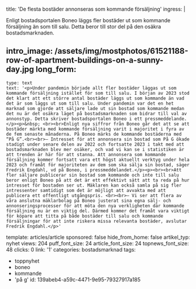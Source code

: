 title: 'De flesta bostäder annonseras som kommande försäljning'
ingress: |
  <p>Enligt bostadsportalen Boneo läggs fler bostäder ut som kommande försäljning än som till salu. Detta beror till stor del på den osäkra bostadsmarknaden.
  </p>
  
intro_image: /assets/img/mostphotos/61521188-row-of-apartment-buildings-on-a-sunny-day.jpg
long_form:
  -
    type: text
    text: '<p>Under pandemin började allt fler bostäder läggas ut som kommande försäljning istället för som till salu. I början av 2023 stod det klart att ett större antal bostäder läggs ut som kommande än vad det är som läggs ut som till salu. Under pandemin var det en het marknad som gjorde att säljare lade ut sin bostad som kommande medan det nu är det osäkra läget på bostadsmarknaden som bidrar till val av annonstyp. Detta skriver bostadsportalen Boneo i ett pressmeddelande.</p><p>&nbsp; <br><br>Enligt nya siffror från Boneo går det att se att bostäder märkta med kommande försäljning varit i majoritet i fyra av de fem senaste månaderna. På Boneo märks de kommande bostäderna med “På G”.<br><br>– Intresset för att annonsera sin bostad som På G ökade stadigt under senare delen av 2022 och fortsatte 2023 i takt med att bostadsmarknaden blev mer osäker, och vad vi kan se i statistiken är att trenden är här för att stanna. Att annonsera som kommande försäljning kommer fortsatt vara ett högst aktuellt verktyg under hela 2023 och framåt för majoriteten av dem som ska sälja sin bostad, säger Fredrik Engdahl, vd på Boneo, i pressmeddelandet.</p><p><br><br>Att fler säljare publicerar sin bostad som kommande och inte till salu beror enligt Boneo på att det är ett effektivt sätt att ta reda på hur intresset för bostaden ser ut. Mäklaren kan också samla på sig fler intressenter samtidigt som det är möjligt att avvakta med att publicera ett offentligt utgångspris. <br><br>– Vi ser att flera av våra anslutna mäklarbolag på Boneo justerat sina egna sälj- och annonseringsprocesser för att möta den nya verkligheten där kommande försäljning nu är en viktig del. Därmed kommer det framåt vara viktigt för köpare att titta på både bostäder till salu och kommande försäljningar för att inte riskera missa relevanta bostäder, avslutar Fredrik Engdahl.</p>'
template: articles/article
sponsored: false
hide_from_home: false
artikel_typ: nyhet
views: 204
puff_font_size: 24
article_font_size: 24
topnews_font_size: 48
clicks: 0
link: '1'
categories: bostadsmarknad
tags:
  - toppnyhet
  - boneo
  - kommande
  - 'på g'
id: 139abeb4-a59c-4471-9e95-79327917a185
